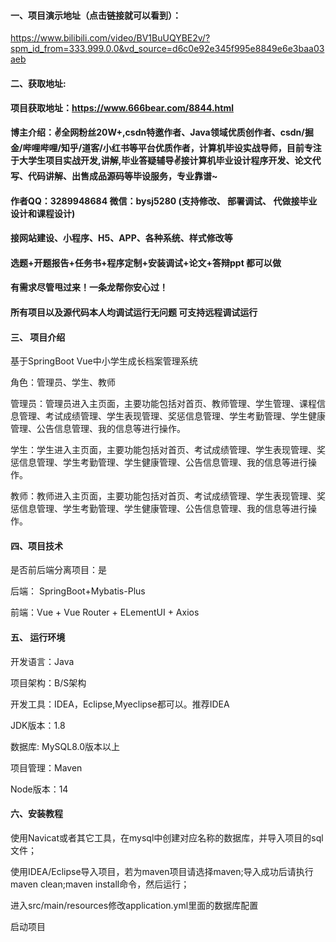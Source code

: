 #### 一、项目演示地址（点击链接就可以看到）：

https://www.bilibili.com/video/BV1BuUQYBE2v/?spm_id_from=333.999.0.0&vd_source=d6c0e92e345f995e8849e6e3baa03aeb

#### 二、获取地址:

#### 项目获取地址：https://www.666bear.com/8844.html

**博主介绍：✌全网粉丝20W+,csdn特邀作者、Java领域优质创作者、csdn/掘金/哔哩哔哩/知乎/道客/小红书等平台优质作者，计算机毕设实战导师，目前专注于大学生项目实战开发,讲解,毕业答疑辅导✌接计算机毕业设计程序开发、论文代写、代码讲解、出售成品源码等毕设服务，专业靠谱~**

#### 作者QQ：3289948684 微信：bysj5280 (支持修改、 部署调试、 代做接毕业设计和课程设计)

#### 接网站建设、小程序、H5、APP、各种系统、样式修改等

#### 选题+开题报告+任务书+程序定制+安装调试+论文+答辩ppt 都可以做

#### 有需求尽管甩过来！一条龙帮你安心过！

#### 所有项目以及源代码本人均调试运行无问题 可支持远程调试运行


#### 三、 项目介绍

基于SpringBoot Vue中小学生成长档案管理系统

角色：管理员、学生、教师

管理员：管理员进入主页面，主要功能包括对首页、教师管理、学生管理、课程信息管理、考试成绩管理、学生表现管理、奖惩信息管理、学生考勤管理、学生健康管理、公告信息管理、我的信息等进行操作。

学生：学生进入主页面，主要功能包括对首页、考试成绩管理、学生表现管理、奖惩信息管理、学生考勤管理、学生健康管理、公告信息管理、我的信息等进行操作。

教师：教师进入主页面，主要功能包括对首页、考试成绩管理、学生表现管理、奖惩信息管理、学生考勤管理、学生健康管理、公告信息管理、我的信息等进行操作。

#### 四、项目技术

是否前后端分离项目：是

后端： SpringBoot+Mybatis-Plus

前端：Vue + Vue Router + ELementUI + Axios

#### 五、 运行环境

开发语言：Java

项目架构：B/S架构

开发工具：IDEA，Eclipse,Myeclipse都可以。推荐IDEA

JDK版本：1.8

数据库: MySQL8.0版本以上

项目管理：Maven

Node版本：14



#### 六、安装教程

使用Navicat或者其它工具，在mysql中创建对应名称的数据库，并导入项目的sql文件；

使用IDEA/Eclipse导入项目，若为maven项目请选择maven;导入成功后请执行maven clean;maven install命令，然后运行；

进入src/main/resources修改application.yml里面的数据库配置

启动项目
